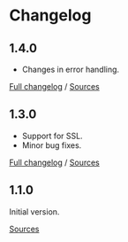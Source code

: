 # Changelog

## 1.4.0

* Changes in error handling.

[Full changelog](https://github.com/mobeelizer/java-sdk/compare/1.3.0...1.4.0) / [Sources](https://github.com/mobeelizer/java-sdk/tree/1.4.0)

## 1.3.0

* Support for SSL.
* Minor bug fixes.

[Full changelog](https://github.com/mobeelizer/java-sdk/compare/1.2.0...1.3.0) / [Sources](https://github.com/mobeelizer/java-sdk/tree/1.3.0)

## 1.1.0

Initial version.

[Sources](https://github.com/mobeelizer/java-sdk/tree/1.1.0)
